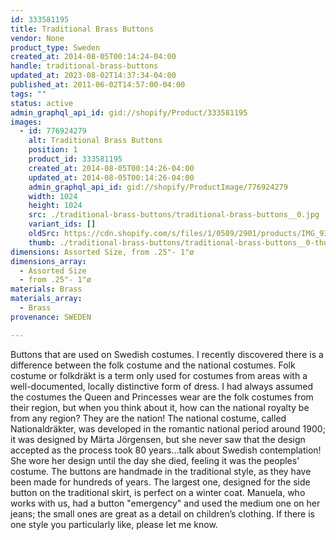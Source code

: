 ```yaml
---
id: 333581195
title: Traditional Brass Buttons
vendor: None
product_type: Sweden
created_at: 2014-08-05T00:14:24-04:00
handle: traditional-brass-buttons
updated_at: 2023-08-02T14:37:34-04:00
published_at: 2011-06-02T14:57:00-04:00
tags: ""
status: active
admin_graphql_api_id: gid://shopify/Product/333581195
images:
  - id: 776924279
    alt: Traditional Brass Buttons
    position: 1
    product_id: 333581195
    created_at: 2014-08-05T00:14:26-04:00
    updated_at: 2014-08-05T00:14:26-04:00
    admin_graphql_api_id: gid://shopify/ProductImage/776924279
    width: 1024
    height: 1024
    src: ./traditional-brass-buttons/traditional-brass-buttons__0.jpg
    variant_ids: []
    oldSrc: https://cdn.shopify.com/s/files/1/0589/2901/products/IMG_9337.jpeg?v=1407212066
    thumb: ./traditional-brass-buttons/traditional-brass-buttons__0-thumb.jpg
dimensions: Assorted Size, from .25"- 1"ø
dimensions_array:
  - Assorted Size
  - from .25"- 1"ø
materials: Brass
materials_array:
  - Brass
provenance: SWEDEN

---
```


Buttons that are used on Swedish costumes. I recently discovered there is a difference between the folk costume and the national costumes. Folk costume or folkdräkt is a term only used for costumes from areas with a well-documented, locally distinctive form of dress. I had always assumed the costumes the Queen and Princesses wear are the folk costumes from their region, but when you think about it, how can the national royalty be from any region? They are the nation! The national costume, called Nationaldräkter, was developed in the romantic national period around 1900; it was designed by Märta Jörgensen, but she never saw that the design accepted as the process took 80 years...talk about Swedish contemplation! She wore her design until the day she died, feeling it was the peoples’ costume. The buttons are handmade in the traditional style, as they have been made for hundreds of years. The largest one, designed for the side button on the traditional skirt, is perfect on a winter coat. Manuela, who works with us, had a button "emergency" and used the medium one on her jeans; the small ones are great as a detail on children’s clothing. If there is one style you particularly like, please let me know.